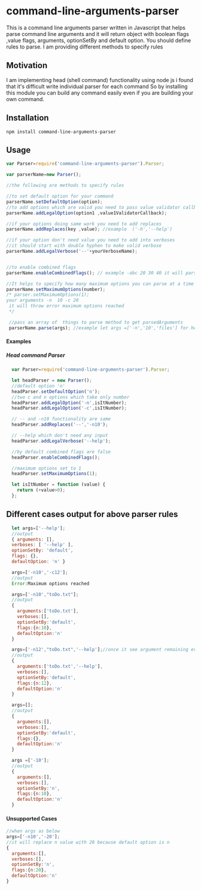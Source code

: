 
# command-line-arguments-parser

This is a command line arguments parser written in Javascript that helps parse command line arguments and it will return object with boolean flags ,value flags, arguments, optionSetBy and default option.
You should define rules to parse.
I am providing different methods to specify rules

## Motivation

I am implementing head (shell command) functionality using node js i found that it's difficult write individual parser for each command
So by installing this module you can build any command easily
even if you are building your own command.

## Installation

`npm install command-line-arguments-parser`

## Usage

```javascript
var Parser=require('command-line-arguments-parser').Parser;

var parserName=new Parser();

//the following are methods to specify rules

//to set default option for your command
parserName.setDefaultOption(option);
//to add options which are valid you need to pass value validator callback to validate value given to your option in this your should start with hyphen
parserName.addLegalOption(option1 ,value1ValidatorCallback);

//if your options doing same work you need to add replaces
parserName.addReplaces(key ,value); //example  ('-h','--help')

//if your option don't need value you need to add into verboses
//it should start with double hyphen to make valid verbose
parserName.addLegalVerbose('--'+yourVerboseName);


//to enable combined flags
parserName.enableCombinedFlags(); // example -abc 20 30 40 it will parse as -a20,-b30,-c40

//It helps to specify how many maximum options you can parse at a time
parserName.setMaximumOptions(number);
/* parser.setMaximumOptions(1);
your arguments -n  10 -c 20
 it will throw error maximum options reached
 */

 //pass an array of  things to parse method to get parsedArguments
 parserName.parse(args); //example let args =['-n','10','files'] for head

```


#### Examples

##### Head command Parser
```javascript
  var Parser=require('command-line-arguments-parser').Parser;

  let headParser = new Parser();
  //default option 'n'
  headParser.setDefaultOption('n');
  //two c and n options which take only number
  headParser.addLegalOption('-n',isItNumber);
  headParser.addLegalOption('-c',isItNumber);

  // -- and -n10 functionality are same
  headParser.addReplaces('--','-n10');

  // --help which don't need any input
  headParser.addLegalVerbose('--help');

  //by default combined flags are false
  headParser.enableCombinedFlags();

  //maximum options set to 1
  headParser.setMaximumOptions(1);

  let isItNumber = function (value) {
    return (+value>0);
  };
```

## Different cases output for above parser rules

``` javascript
  let args=['--help'];
  //output
  { arguments: [],
  verboses: [ '--help' ],
  optionSetBy: 'default',
  flags: {},
  defaultOption: 'n' }

  args=['-n10','-c12'];
  //output
  Error:Maximum options reached

  args=['-n10',"toDo.txt"];
  //output
  {
    arguments:['toDo.txt'],
    verboses:[],
    optionSetBy:'default',
    flags:{n:10},
    defaultOption:'n'
  }

  args=['-n12',"toDo.txt",'--help'];//once it see argument remaining everything is argument
  //output
  {
    arguments:['toDo.txt','--help'],
    verboses:[],
    optionSetBy:'default',
    flags:{n:12},
    defaultOption:'n'
  }

  args=[];
  //output
  {
    arguments:[],
    verboses:[],
    optionSetBy:'default',
    flags:{},
    defaultOption:'n'
  }

  args =['-10'];
  //output
  {
    arguments:[],
    verboses:[],
    optionSetBy:'n',
    flags:{n:10},
    defaultOption:'n'
  }

```
#### Unsupported Cases

```javascript
//when args as below
args=['-n10','-20'];
//it will replace n value with 20 because default option is n
{
  arguments:[],
  verboses:[],
  optionSetBy:'n',
  flags:{n:20},
  defaultOption:'n'
}
```
